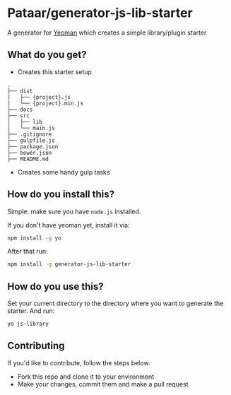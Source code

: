 # Pataar/generator-js-lib-starter
A generator for [Yeoman](http://yeoman.io) which creates a simple library/plugin starter

## What do you get?
* Creates this starter setup
```
.
├── dist   
|	├── {project}.js
|	└── {project}.min.js
├── docs
├── src
│	├── lib
│	└── main.js
├── .gitignore
├── gulpfile.js
├── package.json
├── bower.json
├── README.md
```
* Creates some handy gulp tasks

## How do you install this?
Simple: make sure you have `node.js` installed.

If you don't have yeoman yet, install it via:
```sh
npm install -g yo
```

After that run:

```sh
npm install -g generator-js-lib-starter
```

## How do you use this?
Set your current directory to the directory where you want to generate the starter. And run:
```sh
yo js-library
```

## Contributing
If you'd like to contribute, follow the steps below.
* Fork this repo and clone it to your environment
* Make your changes, commit them and make a pull request